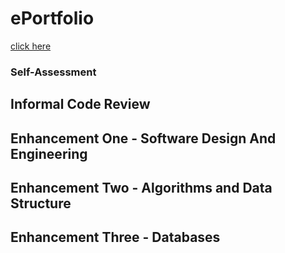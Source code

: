 # ePortfolio

[click here](ContactService (Revisited Enhancement 2))

### Self-Assessment



## Informal Code Review



## Enhancement One - Software Design And Engineering



## Enhancement Two - Algorithms and Data Structure



## Enhancement Three - Databases
